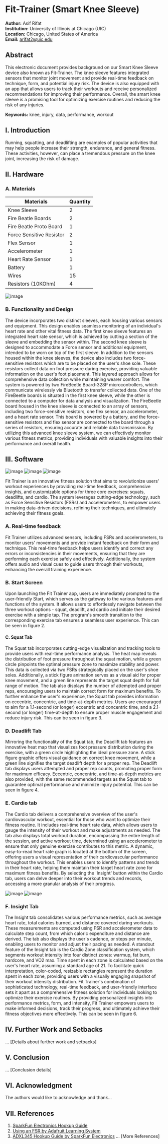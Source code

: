 # Fit-Trainer (Smart Knee Sleeve)

**Author:** Asif Rifat  
**Institution:** University of Illinois at Chicago (UIC)  
**Location:** Chicago, United States of America  
**Email:** [arifat2@uic.edu](mailto:arifat2@uic.edu)

## Abstract
This electronic document provides background on our Smart Knee Sleeve device also known as Fit-Trainer. The knee sleeve features integrated sensors that monitor joint movement and provide real-time feedback on technique, form, and potential injury risk. The device is also equipped with an app that allows users to track their workouts and receive personalized recommendations for improving their performance. Overall, the smart knee sleeve is a promising tool for optimizing exercise routines and reducing the risk of any injuries.

**Keywords:** knee, injury, data, performance, workout

## I. Introduction
Running, squatting, and deadlifting are examples of popular activities that may help people increase their strength, endurance, and general fitness. These activities, however, can place a tremendous pressure on the knee joint, increasing the risk of damage. 

## II. Hardware
### A. Materials

| Materials                | Quantity |
|--------------------------|----------|
| Knee Sleeve              | 2        |
| Fire Beatle Boards       | 2        |
| Fire Beatle Proto Board  | 1        |
| Force Sensitive Resistor | 2        |
| Flex Sensor              | 1        |
| Accelerometer            | 1        |
| Heart Rate Sensor        | 1        |
| Battery                  | 1        |
| Wires                    | 15       |
| Resistors (10KOhm)       | 4        |

![image](https://github.com/arifat2/Smart-Knee-Sleeve/assets/111903875/77a33c98-ec5f-448c-80d5-4a4c1fb0d175)

### B. Functionality and Design
The device incorporates two distinct sleeves, each housing various sensors and equipment. This design enables seamless monitoring of an individual's heart rate and other vital fitness data. The first knee sleeve features an integrated heart rate sensor, which is achieved by cutting a section of the sleeve and embedding the sensor within. The second knee sleeve is designed to accommodate a Force sensor and additional equipment, intended to be worn on top of the first sleeve. In addition to the sensors housed within the knee sleeves, the device also includes two force-sensitive resistors which are to be placed on the user's shoe sole. These resistors collect data on foot pressure during exercise, providing valuable information on the user's foot placement. This layered approach allows for comprehensive data collection while maintaining wearer comfort. The system is powered by two FireBeetle Board-328P microcontrollers, which communicate wirelessly via Bluetooth to transfer collected data. One of the FireBeetle boards is situated in the first knee sleeve, while the other is connected to a computer for data analysis and visualization. The FireBeetle board housed in the knee sleeve is connected to an array of sensors, including two force-sensitive resistors, one flex sensor, an accelerometer, and a heart rate sensor. This board is powered by a battery, and the force-sensitive resistors and flex sensor are connected to the board through a series of resistors, ensuring accurate and reliable data transmission. By utilizing this advanced knee sleeve system, we can effectively monitor various fitness metrics, providing individuals with valuable insights into their performance and overall health.

## III. Software

![image](https://github.com/arifat2/Smart-Knee-Sleeve/assets/111903875/db40e3d2-4018-4d03-8c69-01b452e13bdc)
![image](https://github.com/arifat2/Smart-Knee-Sleeve/assets/111903875/830f64d6-95b1-4baa-ba2d-8a9ec2696d61)
![image](https://github.com/arifat2/Smart-Knee-Sleeve/assets/111903875/fd9ae7ad-b52e-4bf2-9d62-54ffd4f2ec80)

Fit Trainer is an innovative fitness solution that aims to revolutionize users' workout experiences by providing real-time feedback, comprehensive insights, and customizable options for three core exercises: squats, deadlifts, and cardio. The system leverages cutting-edge technology, such as Force Sensitive Resistors (FSRs) and accelerometers, to empower users in making data-driven decisions, refining their techniques, and ultimately achieving their fitness goals.

### A. Real-time feedback
Fit Trainer utilizes advanced sensors, including FSRs and accelerometers, to monitor users' movements and provide instant feedback on their form and technique. This real-time feedback helps users identify and correct any errors or inconsistencies in their movements, ensuring that they are performing each exercise safely and effectively. Additionally, the system offers audio and visual cues to guide users through their workouts, enhancing the overall training experience.

### B. Start Screen
Upon launching the Fit Trainer app, users are immediately prompted to the user-friendly Start, which serves as the 
gateway to the various features and functions of the system. It allows users to effortlessly navigate between the three workout options - squat, deadlift, and cardio and initiate their desired exercise with a simple tap. The program's smooth transition to the corresponding exercise tab ensures a seamless user experience. This can be seen in figure 2.

#### C. Squat Tab
The Squat tab incorporates cutting-edge visualization and tracking tools to provide users with real-time performance analysis. The heat map reveals the distribution of foot pressure throughout the squat motion, while a green circle pinpoints the optimal pressure zone to maximize stability and power. This data is collected via two FSRs strategically placed on the user's shoe soles. Additionally, a stick figure animation serves as a visual aid for proper knee movement, and a green line represents the target squat depth for full range of motion. The tab also displays the number of attempted and proper reps, encouraging users to maintain correct form for maximum benefits. To further enhance the user's experience, the Squat tab provides information on eccentric, concentric, and time-at-depth metrics. Users are encouraged to aim for a 1.1-second (or longer) eccentric and concentric time, and a 2.1-second (or longer) time-at-depth to ensure proper muscle engagement and reduce injury risk. This can be seen in figure 3. 

### D. Deadlift Tab
Mirroring the functionality of the Squat tab, the Deadlift tab features an innovative heat map that visualizes foot pressure distribution during the exercise, with a green circle highlighting the ideal pressure zone. A stick figure graphic offers visual guidance on correct knee movement, while a green line signifies the target deadlift depth for a proper rep. The Deadlift tab displays users attempted and proper rep counts, promoting proper form for maximum efficacy. Eccentric, concentric, and time-at-depth metrics are also provided, with the same recommended targets as the Squat tab to guarantee optimal performance and minimize injury potential. This can be seen in figure 4.

### E. Cardio tab
The Cardio tab delivers a comprehensive overview of the user's cardiovascular workout, essential for those who want to optimize their fitness routine. It includes real-time heart rate data, which allows users to gauge the intensity of their workout and make adjustments as needed. The tab also displays total workout duration, encompassing the entire length of the session, and active workout time, determined using an accelerometer to ensure that only genuine exercise contributes to this metric. A dynamic, easy-to-read heart rate graph is located at the bottom of the screen, offering users a visual representation of their cardiovascular performance throughout the workout. This enables users to identify patterns and trends in their heart rate, helping them maintain their target heart rate zone for maximum fitness benefits. By selecting the 'Insight' button within the Cardio tab, users can delve deeper into their workout trends and records, accessing a more granular analysis of their progress.

![image](https://github.com/arifat2/Smart-Knee-Sleeve/assets/111903875/b90156cd-25f9-495a-94f1-872b34c37ba8)
![image](https://github.com/arifat2/Smart-Knee-Sleeve/assets/111903875/4bd9f26b-12c8-4aae-af45-446196418519)

### F. Insight Tab
The Insight tab consolidates various performance metrics, such as average heart rate, total calories burned, and distance covered during workouts. These measurements are computed using FSR and accelerometer data to calculate step count, from which caloric expenditure and distance are derived. The tab also displays the user's cadence, or steps per minute, enabling users to monitor and adjust their pacing as needed. A standout feature of the Insight tab is the Cardio Zone classification system, which segments workout intensity into four distinct zones: warmup, fat burn, hardcore, and VO2 max. Time spent in each zone is calculated based on the user's heart rate, assuming a standard age of 21. To facilitate quick interpretation, color-coded, resizable rectangles represent the duration spent in each zone, providing users with a visually engaging snapshot of their workout intensity distribution. Fit Trainer's combination of sophisticated technology, real-time feedback, and user-friendly interface sets it apart as a comprehensive fitness solution for individuals looking to optimize their exercise routines. By providing personalized insights into performance metrics, form, and intensity, Fit Trainer empowers users to make informed decisions, track their progress, and ultimately achieve their fitness objectives more effectively. This can be seen in figure 6.


## IV. Further Work and Setbacks
... [Details about further work and setbacks]

## V. Conclusion
... [Conclusion details]

## VI. Acknowledgment
The authors would like to acknowledge and thank...

## VII. References
1. [SparkFun Electronics Hookup Guide](https://learn.sparkfun.com/tutorials/sparkfun-pulse-oximeter-and-heart-ratemonitor-hookup-guide?_ga=2.220576152.1212953126.1599321693-1639076062.1599321693)
2. [Using an FSR by Adafruit Learning System](https://learn.adafruit.com/force-sensitive-resistor-fsr/using-an-fsr)
3. [ADXL345 Hookup Guide by SparkFun Electronics](https://learn.sparkfun.com/tutorials/adxl345-hookup-guide?_ga=2.181873639.1926396791.1682396306-169495036.1681830306)
... [More References]
